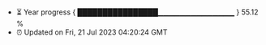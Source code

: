- ⏳ Year progress { ████████████████▁▁▁▁▁▁▁▁▁▁▁▁▁▁ } 55.12 %
- ⏰ Updated on Fri, 21 Jul 2023 04:20:24 GMT

